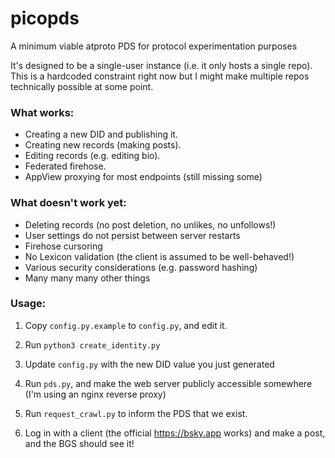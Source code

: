 # picopds
A minimum viable atproto PDS for protocol experimentation purposes

It's designed to be a single-user instance (i.e. it only hosts a single repo). This is a hardcoded constraint right now but I might make multiple repos technically possible at some point.

### What works:

- Creating a new DID and publishing it.
- Creating new records (making posts).
- Editing records (e.g. editing bio).
- Federated firehose.
- AppView proxying for most endpoints (still missing some)

### What doesn't work yet:

- Deleting records (no post deletion, no unlikes, no unfollows!)
- User settings do not persist between server restarts
- Firehose cursoring
- No Lexicon validation (the client is assumed to be well-behaved!)
- Various security considerations (e.g. password hashing)
- Many many many other things

### Usage:

1. Copy `config.py.example` to `config.py`, and edit it.

2. Run `python3 create_identity.py`

3. Update `config.py` with the new DID value you just generated

4. Run `pds.py`, and make the web server publicly accessible somewhere (I'm using an nginx reverse proxy)

5. Run `request_crawl.py` to inform the PDS that we exist.

6. Log in with a client (the official https://bsky.app works) and make a post, and the BGS should see it!
